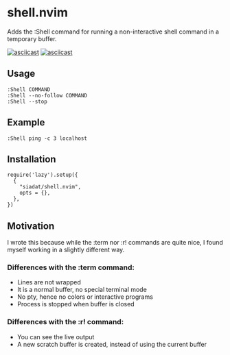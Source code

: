 # shell.nvim

Adds the :Shell command for running a non-interactive shell command in a temporary buffer.

[![asciicast](https://asciinema.org/a/QOXhP4cC2XejW90rnWX6OvlHf.svg)](https://asciinema.org/a/QOXhP4cC2XejW90rnWX6OvlHf)
[![asciicast](https://asciinema.org/a/lVMkcfQ52C45gf5hsMNJR0UUS.svg)](https://asciinema.org/a/lVMkcfQ52C45gf5hsMNJR0UUS)

## Usage
```
:Shell COMMAND
:Shell --no-follow COMMAND
:Shell --stop
```

## Example
```
:Shell ping -c 3 localhost
```

## Installation
```
require('lazy').setup({
  {
    "siadat/shell.nvim",
    opts = {},
  },
})
```

## Motivation
I wrote this because while the :term nor :r! commands are quite nice, I found myself working in a slightly different way.

### Differences with the :term command:
- Lines are not wrapped
- It is a normal buffer, no special terminal mode
- No pty, hence no colors or interactive programs
- Process is stopped when buffer is closed

### Differences with the :r! command:
- You can see the live output
- A new scratch buffer is created, instead of using the current buffer

